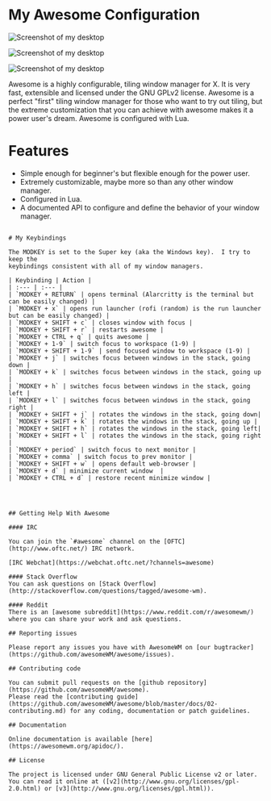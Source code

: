# My Awesome Configuration

![Screenshot of my desktop](/.screenshots/3.png)

![Screenshot of my desktop](/.screenshots/1.jpg)


![Screenshot of my desktop](/.screenshots/2.png)



Awesome is a highly configurable, tiling window manager for X. It is very fast, extensible and licensed under the GNU GPLv2 license.  Awesome is a perfect "first" tiling window manager for those who want to try out tiling, but the extreme customization that you can achieve with awesome makes it a power user's dream.  Awesome is configured with Lua.

# Features

* Simple enough for beginner's but flexible enough for the power user.
* Extremely customizable, maybe more so than any other window manager.
* Configured in Lua.
* A documented API to configure and define the behavior of your window manager.

```

# My Keybindings

The MODKEY is set to the Super key (aka the Windows key).  I try to keep the
keybindings consistent with all of my window managers.

| Keybinding | Action |
| :--- | :--- |
| `MODKEY + RETURN` | opens terminal (Alarcritty is the terminal but can be easily changed) |
| `MODKEY + x` | opens run launcher (rofi (random) is the run launcher but can be easily changed) |
| `MODKEY + SHIFT + c` | closes window with focus |
| `MODKEY + SHIFT + r` | restarts awesome |
| `MODKEY + CTRL + q` | quits awesome |
| `MODKEY + 1-9` | switch focus to workspace (1-9) |
| `MODKEY + SHIFT + 1-9` | send focused window to workspace (1-9) |
| `MODKEY + j` | switches focus between windows in the stack, going down |
| `MODKEY + k` | switches focus between windows in the stack, going up |
| `MODKEY + h` | switches focus between windows in the stack, going left |
| `MODKEY + l` | switches focus between windows in the stack, going right |
| `MODKEY + SHIFT + j` | rotates the windows in the stack, going down|
| `MODKEY + SHIFT + k` | rotates the windows in the stack, going up |
| `MODKEY + SHIFT + h` | rotates the windows in the stack, going left|
| `MODKEY + SHIFT + l` | rotates the windows in the stack, going right |
| `MODKEY + period` | switch focus to next monitor |
| `MODKEY + comma` | switch focus to prev monitor |
| `MODKEY + SHIFT + w` | opens default web-browser |
| `MODKEY + d` | minimize current window  |
| `MODKEY + CTRL + d` | restore recent minimize window |




## Getting Help With Awesome

#### IRC

You can join the `#awesome` channel on the [OFTC](http://www.oftc.net/) IRC network.

[IRC Webchat](https://webchat.oftc.net/?channels=awesome)

#### Stack Overflow
You can ask questions on [Stack Overflow](http://stackoverflow.com/questions/tagged/awesome-wm).

#### Reddit
There is an [awesome subreddit](https://www.reddit.com/r/awesomewm/) where you can share your work and ask questions.

## Reporting issues

Please report any issues you have with AwesomeWM on [our bugtracker](https://github.com/awesomeWM/awesome/issues).

## Contributing code

You can submit pull requests on the [github repository](https://github.com/awesomeWM/awesome).
Please read the [contributing guide](https://github.com/awesomeWM/awesome/blob/master/docs/02-contributing.md) for any coding, documentation or patch guidelines.

## Documentation

Online documentation is available [here](https://awesomewm.org/apidoc/).

## License

The project is licensed under GNU General Public License v2 or later.
You can read it online at ([v2](http://www.gnu.org/licenses/gpl-2.0.html) or [v3](http://www.gnu.org/licenses/gpl.html)).

    
    
    
